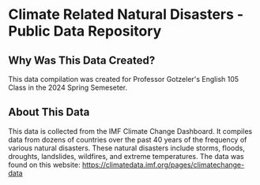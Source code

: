 # Climate Related Natural Disasters - Public Data Repository

## Why Was This Data Created?
This data compilation was created for Professor Gotzeler's English 105 Class in the 2024 Spring Semeseter. 

## About This Data
This data is collected from the IMF Climate Change Dashboard. It compiles data from dozens of countries over the past 40 years of the frequency of various natural disasters. These natural disasters include storms, floods, droughts, landslides, wildfires, and extreme temperatures.
The data was found on this website: https://climatedata.imf.org/pages/climatechange-data


